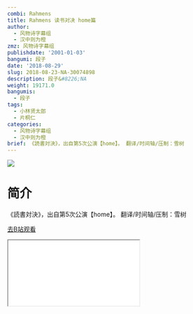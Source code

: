 ```yaml
---
combi: Rahmens
title: Rahmens 读书对决 home篇
author:
  - 风物诗字幕组
  - 汉中则为橙
zmz: 风物诗字幕组
publishdate: '2001-01-03'
bangumi: 段子
date: '2018-08-29'
slug: 2018-08-23-NA-30074898
description: 段子&#8226;NA
weight: 19171.0
bangumis:
  - 段子
tags:
  - 小林贤太郎
  - 片桐仁
categories:
  - 风物诗字幕组
  - 汉中则为橙
brief: 《読書対決》，出自第5次公演【home】。 翻译/时间轴/压制：雪树
---
```

![](https://i.imgur.com/VAx22bZ.jpg)
# 简介  
《読書対決》，出自第5次公演【home】。
翻译/时间轴/压制：雪树  

[去B站观看](https://www.bilibili.com/video/av30074898/)
<div class ="resp-container"><iframe class="testiframe" src="//player.bilibili.com/player.html?aid=30074898"", scrolling="no", allowfullscreen="true" > </iframe></div> 
